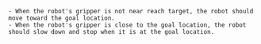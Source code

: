 
    - When the robot's gripper is not near reach target, the robot should move toward the goal location.
    - When the robot's gripper is close to the goal location, the robot should slow down and stop when it is at the goal location.